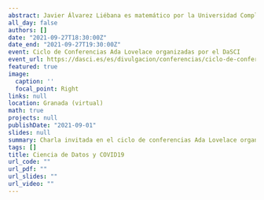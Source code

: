 ```yaml
---
abstract: Javier Álvarez Liébana es matemático por la Universidad Complutense de Madrid, doctorado en estadística por la Universidad de Granada, y actualmente es docente e investigador en la Universidad de Oviedo. Divulgador y especializado en la gestión de datos y en hacer comprensible y útiles la visualización de los mismos para la toma de decisión. Conocido en Twitter por DadosdeLaplace nos plantea una conferencia muy interesante.
all_day: false
authors: []
date: "2021-09-27T18:30:00Z"
date_end: "2021-09-27T19:30:00Z"
event: Ciclo de Conferencias Ada Lovelace organizadas por el DaSCI
event_url: https://dasci.es/es/divulgacion/conferencias/ciclo-de-conferencias-ada-lovelace/
featured: true
image:
  caption: ''
  focal_point: Right
links: null
location: Granada (virtual)
math: true
projects: null
publishDate: "2021-09-01"
slides: null
summary: Charla invitada en el ciclo de conferencias Ada Lovelace organizadas por el DaSCI
tags: []
title: Ciencia de Datos y COVID19
url_code: ""
url_pdf: ""
url_slides: ""
url_video: ""
---
```

